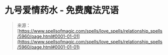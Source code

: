 <!--yml

category: 未分类

date: 2024-06-12 18:40:21

-->

# 九号爱情药水 - 免费魔法咒语

> 来源：[https://www.spellsofmagic.com/spells/love_spells/relationship_spells/5960/page.html#0001-01-01](https://www.spellsofmagic.com/spells/love_spells/relationship_spells/5960/page.html#0001-01-01)
